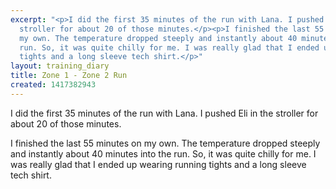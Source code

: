 ```yaml
---
excerpt: "<p>I did the first 35 minutes of the run with Lana. I pushed Eli in the
  stroller for about 20 of those minutes.</p><p>I finished the last 55 minutes on
  my own. The temperature dropped steeply and instantly about 40 minutes into the
  run. So, it was quite chilly for me. I was really glad that I ended up wearing running
  tights and a long sleeve tech shirt.</p>"
layout: training_diary
title: Zone 1 - Zone 2 Run
created: 1417382943
---
```

<p>I did the first 35 minutes of the run with Lana. I pushed Eli in the stroller for about 20 of those minutes.</p><p>I finished the last 55 minutes on my own. The temperature dropped steeply and instantly about 40 minutes into the run. So, it was quite chilly for me. I was really glad that I ended up wearing running tights and a long sleeve tech shirt.</p>
